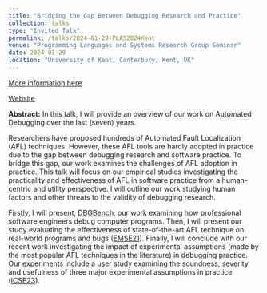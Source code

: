 ```yaml
---
title: "Bridging the Gap Between Debugging Research and Practice"
collection: talks
type: "Invited Talk"
permalink: /talks/2024-01-29-PLAS2024Kent
venue: "Programming Languages and Systems Research Group Seminar"
date: 2024-01-29
location: "University of Kent, Canterbury, Kent, UK"
---
```


[More information here](https://conf.researchr.org/profile/icse-2023/ezekielsoremekun#)

[Website](https://debugging-assumptions.github.io/)

**Abstract:** In this talk, I will provide an overview of our work on Automated Debugging over the last (seven) years. 

Researchers have proposed hundreds of Automated Fault Localization (AFL) techniques. However, these AFL tools are hardly adopted in practice due to the gap between debugging research and software practice. To bridge this gap, our work examines the challenges of AFL adoption in practice. This talk will focus on our empirical studies investigating the practicality and effectiveness of AFL in software practice from a human-centric and utility perspective. I will outline our work studying human factors and other threats to the validity of debugging research. 

Firstly, I will present, [DBGBench](https://dbgbench.github.io/), our work examining how professional software engineers debug computer programs. Then, I will present our study evaluating the effectiveness of state-of-the-art AFL technique on real-world programs and bugs ([EMSE21](https://link.springer.com/article/10.1007/s10664-020-09931-7)). Finally, I will conclude with our recent work investigating the impact of experimental assumptions (made by the most popular AFL techniques in the literature) in debugging practice. Our experiments include a user study examining the soundness, severity and usefulness of three major experimental assumptions in practice ([ICSE23](https://debugging-assumptions.github.io/)). 
